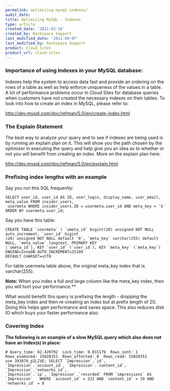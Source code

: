 ```yaml
---
permalink: optimizing-mysql-indexes/
audit_date:
title: Optimizing MySQL - Indexes
type: article
created_date: '2011-03-16'
created_by: Rackspace Support
last_modified_date: '2011-09-07'
last_modified_by: Rackspace Support
product: Cloud Sites
product_url: cloud-sites
---
```


### Importance of using Indexes in your MySQL database:

Indexes help the system to access data fast and provide an ordering on
the rows of a table as well as help enforce uniqueness of the values in
a table. A lot of performance problems occur in Cloud Sites for database
queries when customers have not created the necessary indexes on their
tables. To look into how to create an index in MySQL, please refer to:

<http://dev.mysql.com/doc/refman/5.0/en/create-index.html>

### The Explain Statement

The best way to analyze your query and to see if indexes are being used
is by running an explain plan on it. This will show you the path chosen
by the optimizer in executing the query and help give you an idea as to
whether or not you will benefit from creating an index. More on the
explain plan here:

<http://dev.mysql.com/doc/refman/5.0/en/explain.html>

### Prefixing index lengths with an example

Say you run this SQL frequently:

    SELECT user_id, user_id AS ID, user_login, display_name, user_email, meta_value FROM insider_users,
     usermeta WHERE insider_users.ID = usermeta.user_id AND meta_key = 'S' ORDER BY usermeta.user_id;

Say you have this table:

    CREATE TABLE `usermeta` ( `umeta_id` bigint(20) unsigned NOT NULL auto_increment, `user_id` bigint
    (20) unsigned NOT NULL default '0', `meta_key` varchar(255) default NULL, `meta_value` longtext, PRIMARY KEY
    (`umeta_id`), KEY `user_id` (`user_id`), KEY `meta_key` (`meta_key`) ENGINE=InnoDB AUTO_INCREMENT=25199
    DEFAULT CHARSET=utf8

For table usermeta table above, the original meta_key index that is
varchar(255).

**Note:** When you index a full and large column like the meta_key index, then you will hurt your performance.**

What would benefit this query is prefixing the length - dropping the
meta_key index and then re-creating an index but at prefix length of 20. Doing this helps gain performance and saves space. This also reduces
disk IO which buys your faster performance also.

### Covering Index

**The following is an example of a slow MySQL query which also does not
have an Index(s) in place:**

    # Query_time: 82.420792  Lock_time: 0.015179  Rows_sent: 1  Rows_examined: 15828351  Rows_affected: 0  Rows_read: 15828351
    use 393870_p2LIVE; SELECT `Impression`.`id`, `Impression`.`account_id`, `Impression`.`content_id`, `Impression`.`networks_id`,
    `Impression`.`ip`, `Impression`.`recorded` FROM `impressions` AS `Impression`   WHERE `account_id` = 222 AND `content_id` = 19 AND `networks_id` = 8
